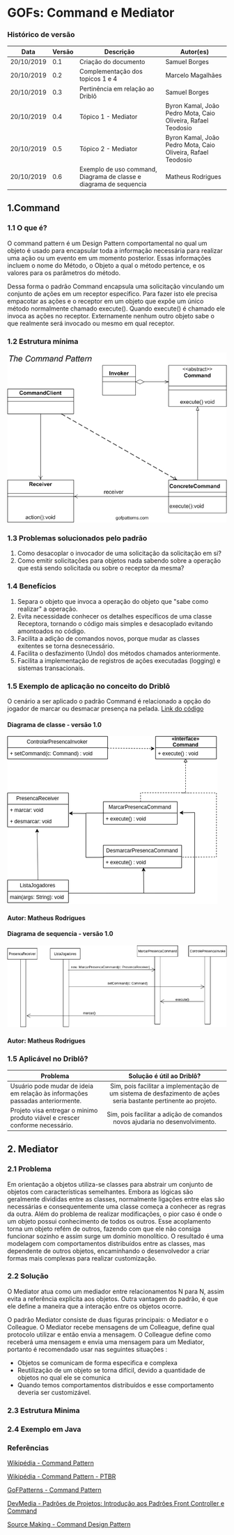 # GOFs: Command e Mediator

### Histórico de versão
| Data | Versão | Descrição | Autor(es) |
| ---- | ------ | --------- | --------- |
| 20/10/2019 | 0.1 | Criação do documento | Samuel Borges |
| 20/10/2019 | 0.2 | Complementação dos topicos 1 e 4 | Marcelo Magalhães |
| 20/10/2019 | 0.3 | Pertinência em relação ao Driblô | Samuel Borges |
|20/10/2019| 0.4 | Tópico 1 - Mediator | Byron Kamal, João Pedro Mota, Caio Oliveira, Rafael Teodosio|
|20/10/2019| 0.5 | Tópico 2 - Mediator | Byron Kamal, João Pedro Mota, Caio Oliveira, Rafael Teodosio|
|20/10/2019| 0.6 | Exemplo de uso command, Diagrama de classe e diagrama de sequencia | Matheus Rodrigues|



## 1.Command

### 1.1 O que é?

O command pattern é um Design Pattern comportamental no qual um objeto é usado para encapsular toda a informação necessária para realizar uma ação ou um evento em um momento posterior. Essas informações incluem o nome do Método, o Objeto a qual o método pertence, e os valores para os parâmetros do método.

Dessa forma o padrão Command encapsula uma solicitação vinculando um conjunto de ações em um receptor especifico. Para fazer isto ele precisa empacotar as ações e o receptor em um objeto que expõe um único método normalmente chamado execute(). Quando execute() é chamado ele invoca as ações no receptor. Externamente nenhum outro objeto sabe o que realmente será invocado ou mesmo em qual receptor.

### 1.2 Estrutura mínima

![Command Pattern](assets/command_pattern.jpg)

### 1.3 Problemas solucionados pelo padrão

 1. Como desacoplar o invocador de uma solicitação da solicitação em si? 
 1. Como emitir solicitações para objetos nada sabendo sobre a operação que está sendo solicitada ou sobre o receptor da mesma?

### 1.4 Benefícios

 1. Separa o objeto que invoca a operação do objeto que "sabe como realizar" a operação.
 1. Evita necessidade conhecer os detalhes específicos de uma classe Receptora, tornando o código mais simples e desacoplado evitando amontoados no código.
 1. Facilita a adição de comandos novos, porque mudar as classes exitentes se torna desnecessário.
 1. Facilita o desfazimento (Undo) dos métodos chamados anteriormente. 
 1. Facilita a implementação de registros de ações executadas (logging) e sistemas transacionais.


### 1.5 Exemplo de aplicação no conceito do Driblô

O cenário a ser aplicado o padrão Command é relacionado a opção do jogador de marcar ou desmacar presença na pelada. [Link do código](https://github.com/driblo-desenho-de-software-2019-2/docs/tree/feature/padroes-gof/padroes-avulso/ExemploCommand)

#### Diagrama de classe - versão 1.0

[![Diagrama de classe](assets/Diagrama-classe-command.png)](assets/Diagrama-classe-command.png)
#### Autor: Matheus Rodrigues

#### Diagrama de sequencia - versão 1.0

[![Diagrama de sequencia](assets/Diagrama-sequencia-command.png)](assets/Diagrama-sequencia-command.png)
#### Autor: Matheus Rodrigues

### 1.5 Aplicável no Driblô?

| Problema | Solução é útil ao Driblô? |
| ------- | :-----: |
| Usuário pode mudar de ideia em relação às informações passadas anteriormente.| Sim, pois facilitar a implementação de um sistema de desfazimento de ações seria bastante pertinente ao projeto. | 
| Projeto visa entregar o minimo produto viável e crescer conforme necessário. | Sim, pois facilitar a adição de comandos novos ajudaria no desenvolvimento. |

## 2. Mediator

### 2.1 Problema
Em orientação a objetos utiliza-se classes para abstrair um conjunto de objetos com características semelhantes.
Embora as lógicas são geralmente divididas entre as classes, normalmente ligações entre elas são necessárias e consequentemente uma classe começa a conhecer as regras da outra. Além do problema de realizar modificações, o pior caso é onde o um objeto possui conhecimento de todos os outros.
Esse acoplamento torna um objeto refém de outros, fazendo com que ele não consiga funcionar sozinho e assim surge um domínio monolítico.
O resultado é uma modelagem com comportamentos distribuídos entre as classes, mas dependente de outros objetos, encaminhando o desenvolvedor a criar formas mais complexas para realizar customização.

### 2.2 Solução

O Mediator atua como um mediador entre relacionamentos N para N, assim evita a referência explicita aos objetos. Outra vantagem do padrão, é que ele define a maneira que a interação entre os objetos ocorre.

O padrão Mediator consiste de duas figuras principais: o Mediator e o Colleague. O Mediator recebe mensagens de um Colleague, define qual protocolo utilizar e então envia a mensagem. O Colleague define como receberá uma mensagem e envia uma mensagem para um Mediator, portanto é recomendado usar nas seguintes situações : 

- Objetos se comunicam de forma especifica e complexa
- Reutilização de um objeto se torna difícil, devido a quantidade de objetos no qual ele se comunica
- Quando temos comportamentos distribuídos e esse comportamento deveria ser customizável.

### 2.3 Estrutura Minima

### 2.4 Exemplo em Java

### Referências

[Wikipédia - Command Pattern](https://pt.wikipedia.org/wiki/Command_pattern)

[Wikipédia - Command Pattern - PTBR](https://pt.wikipedia.org/wiki/Command)

[GoFPatterns - Command Pattern](https://www.gofpatterns.com/behavioral-design-patterns/behavioral-patterns/command-pattern.php)

[DevMedia - Padrões de Projetos: Introdução aos Padrões Front Controller e Command](https://www.devmedia.com.br/padroes-de-projetos-introducao-aos-padroes-front-controller-e-command/30644)

[Source Making - Command Design Pattern](https://sourcemaking.com/design_patterns/command)

